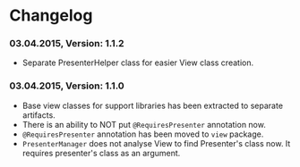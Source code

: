 # Changelog

### 03.04.2015, Version: 1.1.2

* Separate PresenterHelper class for easier View class creation.

### 03.04.2015, Version: 1.1.0

* Base view classes for support libraries has been extracted to separate artifacts.
* There is an ability to NOT put `@RequiresPresenter` annotation now.
* `@RequiresPresenter` annotation has been moved to `view` package.
* `PresenterManager` does not analyse View to find Presenter's class now. It requires presenter's class as an argument.
